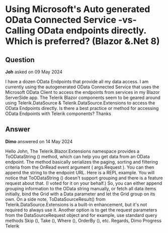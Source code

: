# Using Microsoft's Auto generated OData Connected Service -vs- Calling OData endpoints directly. Which is preferred? (Blazor &.Net 8)

## Question

**Joh** asked on 09 May 2024

I have a dozen OData Endpoints that provide all my data access. I am currently using the autogenerated OData Connected Service that uses the Microsoft OData Client to access the endpoints from services in my Blazor ServerSide app. The Telerik Blazor components seem to be geared around using Telerik.DataSource & Telerik.DataSource.Extensions to access the OData Endpoints directly. Is there a best practice or method for accessing OData Endpoints with Telerik components? Thanks

## Answer

**Dimo** answered on 14 May 2024

Hello John, The Telerik.Blazor.Extensions namespace provides a ToODataString () method, which can help you get data from an OData endpoint. The method basically serializes the paging, sorting and filtering criteria from the OnRead event argument ( args.Request ). You can then append the string to the endpoint URL. Here is a REPL example. You will notice that ToODataString () doesn't support grouping and there is a feature request about that. (I voted for it on your behalf.) So, you can either append grouping information to the OData string manually, or fetch all data items initially, bind the Grid with a Data parameter and let the Grid group on its own. On a side note, ToDataSourceResult() from Telerik.DataSource.Extensions is a built-in enhancement, but it's not required to always use it. Another option is to get the request parameters from the DataSourceRequest object and for example, use standard query methods Skip (), Take (), Where (), OrderBy (), etc. Regards, Dimo Progress Telerik
